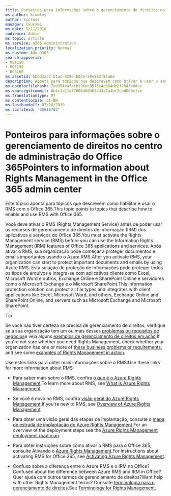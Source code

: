 ```yaml
---
title: Ponteiros para informações sobre o gerenciamento de direitos no centro de administração do Office 365
ms.author: krowley
author: kccross
manager: laurawi
ms.date: 5/11/2016
audience: Admin
ms.topic: article
ms.service: o365-administration
localization_priority: Normal
ms.custom: Adm_O365
search.appverid:
- MET150
- MOE150
- BCS160
ms.assetid: 5b6d3ac7-b1ac-428e-b03e-50e882f85a6e
description: Aponta para tópicos que descrevem como ativar e usar o serviço de gerenciamento de direitos com o Office 365.
ms.openlocfilehash: 7ae954eafacb196dc85f3e4c084de2f704f4ddce
ms.sourcegitcommit: 6b4c3a11ef7000480463d43a7a4bc2ced063efce
ms.translationtype: MT
ms.contentlocale: pt-BR
ms.lasthandoff: 07/10/2019
ms.locfileid: "35616704"
---
```

# <a name="pointers-to-information-about-rights-management-in-the-office-365-admin-center"></a><span data-ttu-id="cce8a-103">Ponteiros para informações sobre o gerenciamento de direitos no centro de administração do Office 365</span><span class="sxs-lookup"><span data-stu-id="cce8a-103">Pointers to information about Rights Management in the Office 365 admin center</span></span>

<span data-ttu-id="cce8a-104">Este tópico aponta para tópicos que descrevem como habilitar e usar o RMS com o Office 365.</span><span class="sxs-lookup"><span data-stu-id="cce8a-104">This topic points to topics that describe how to enable and use RMS with Office 365.</span></span>
  
<span data-ttu-id="cce8a-105">Você deve ativar o RMS (Rights Management Service) antes de poder usar os recursos de gerenciamento de direitos de informação (IRM) dos aplicativos e serviços do Office 365.</span><span class="sxs-lookup"><span data-stu-id="cce8a-105">You must activate the Rights Management service (RMS) before you can use the Information Rights Management (IRM) features of Office 365 applications and services.</span></span> <span data-ttu-id="cce8a-106">Após ativar o RMS, sua organização pode começar a proteger documentos e emails importantes usando o Azure RMS.</span><span class="sxs-lookup"><span data-stu-id="cce8a-106">After you activate RMS, your organization can start to protect important documents and emails by using Azure RMS.</span></span> <span data-ttu-id="cce8a-107">Esta solução de proteção de informações pode proteger todos os tipos de arquivos e integra-se com aplicativos cliente como Excel, Microsoft Word e outros, Exchange Online e SharePoint Online e servidores como o Microsoft Exchange e o Microsoft SharePoint.</span><span class="sxs-lookup"><span data-stu-id="cce8a-107">This information protection solution can protect all file types and integrates with client applications like Excel, Microsoft Word, and others, Exchange Online and SharePoint Online, and servers such as Microsoft Exchange and Microsoft SharePoint.</span></span>
  
> [!TIP]
> <span data-ttu-id="cce8a-108">Se você não tiver certeza se precisa de gerenciamento de direitos, verifique se a sua organização tem um ou mais desses [problemas ou requisitos de negócios](https://docs.microsoft.com/rights-management/understand-explore/azure-rms-problems-it-solves)e veja alguns [exemplos de gerenciamento de direitos em ação](https://docs.microsoft.com/rights-management/understand-explore/what-admins-users-see).</span><span class="sxs-lookup"><span data-stu-id="cce8a-108">If you're not sure whether you need Rights Management, check whether your organization has one or more of [these business problems or requirements](https://docs.microsoft.com/rights-management/understand-explore/azure-rms-problems-it-solves), and see some [examples of Rights Management in action](https://docs.microsoft.com/rights-management/understand-explore/what-admins-users-see).</span></span> 
  
<span data-ttu-id="cce8a-109">Use estes links para obter mais informações sobre o RMS:</span><span class="sxs-lookup"><span data-stu-id="cce8a-109">Use these links for more information about RMS:</span></span>
  
- <span data-ttu-id="cce8a-110">Para saber mais sobre o RMS, confira [o que é o Azure Rights Management](https://docs.microsoft.com/rights-management/understand-explore/what-is-azure-rms).</span><span class="sxs-lookup"><span data-stu-id="cce8a-110">To learn more about RMS, see [What is Azure Rights Management](https://docs.microsoft.com/rights-management/understand-explore/what-is-azure-rms).</span></span>

- <span data-ttu-id="cce8a-111">Se você é novo no RMS, confira [visão geral do Azure Rights Management](https://docs.microsoft.com/rights-management/understand-explore/azure-rights-management).</span><span class="sxs-lookup"><span data-stu-id="cce8a-111">If you're new to RMS, see [Overview of Azure Rights Management](https://docs.microsoft.com/rights-management/understand-explore/azure-rights-management).</span></span>

- <span data-ttu-id="cce8a-112">Para obter uma visão geral das etapas de implantação, consulte o [mapa de estrada de implantação do Azure Rights Management](https://docs.microsoft.com/rights-management/plan-design/deployment-roadmap).</span><span class="sxs-lookup"><span data-stu-id="cce8a-112">For an overview of the deployment steps see the [Azure Rights Management deployment road map](https://docs.microsoft.com/rights-management/plan-design/deployment-roadmap).</span></span>

- <span data-ttu-id="cce8a-113">Para obter instruções sobre como ativar o RMS para o Office 365, consulte Ativando o [Azure Rights Management](https://technet.microsoft.com/library/jj658941.aspx).</span><span class="sxs-lookup"><span data-stu-id="cce8a-113">For instructions about activating RMS for Office 365, see [Activating Azure Rights Management](https://technet.microsoft.com/library/jj658941.aspx).</span></span>

- <span data-ttu-id="cce8a-114">Confuso sobre a diferença entre o Azure RMS e o IRM no Office?</span><span class="sxs-lookup"><span data-stu-id="cce8a-114">Confused about the difference between Azure RMS and IRM in Office?</span></span> <span data-ttu-id="cce8a-115">Quer ajuda com outros termos de gerenciamento de direitos?</span><span class="sxs-lookup"><span data-stu-id="cce8a-115">Want help with other Rights Management terms?</span></span> <span data-ttu-id="cce8a-116">Consulte [terminologia para o gerenciamento de direitos](https://technet.microsoft.com/library/dn595132.aspx).</span><span class="sxs-lookup"><span data-stu-id="cce8a-116">See [Terminology for Rights Management](https://technet.microsoft.com/library/dn595132.aspx).</span></span>
